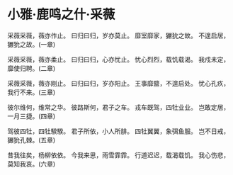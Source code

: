 # 小雅·鹿鸣之什·采薇

采薇采薇，薇亦作止。
曰归曰归，岁亦莫止。
靡室靡家，玁狁之故。
不遑启居，玁狁之故。(一章)

采薇采薇，薇亦柔止。
曰归曰归，心亦忧止。
忧心烈烈，载饥载渴。
我戍未定，靡使归聘。(二章)

采薇采薇，薇亦刚止。
曰归曰归，岁亦阳止。
王事靡盬，不遑启处。
忧心孔疚，我行不来。(三章)

彼尔维何，维常之华。
彼路斯何，君子之车。
戎车既驾，四牡业业。
岂敢定居，一月三捷。(四章)

驾彼四牡，四牡騤騤。
君子所依，小人所腓。
四牡翼翼，象弭鱼服。
岂不日戒，玁狁孔棘。(五章)

昔我往矣，杨柳依依。
今我来思，雨雪霏霏。
行道迟迟，载渴载饥。
我心伤悲，莫知我哀。(六章)


